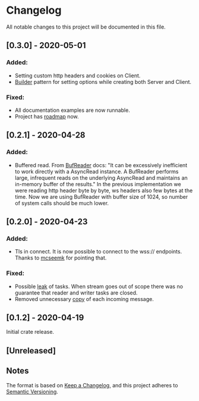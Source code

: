 # Changelog
All notable changes to this project will be documented in this file.


## [0.3.0] - 2020-05-01
### Added: 
- Setting custom http headers and cookies on Client.
- [Builder](https://doc.rust-lang.org/1.0.0/style/ownership/builders.html) pattern for setting options while creating both Server and Client.

### Fixed:
- All documentation examples are now runnable.
- Project has [roadmap](https://github.com/ianic/yarws/projects/1) now.

## [0.2.1] - 2020-04-28
### Added:
- Buffered read. From [BufReader](https://docs.rs/tokio/0.2.19/tokio/io/struct.BufReader.html) docs: "It can be excessively inefficient to work directly with a AsyncRead instance. A BufReader performs large, infrequent reads on the underlying AsyncRead and maintains an in-memory buffer of the results." 
In the previous implementation we were reading http header byte by byte, ws headers also few bytes at the time. Now we are using BufReader with buffer size of 1024, so number of system calls should be much lower.


## [0.2.0] - 2020-04-23
### Added:
- Tls in connect. It is now possible to connect to the wss:// endpoints. Thanks to [mcseemk](https://www.reddit.com/r/rust/comments/g4zoip/ann_yet_another_rust_websocket_library_yarws/) for pointing  that.

### Fixed:
- Possible [leak](https://github.com/ianic/yarws/commit/abecb1cecda5c80a75a26968379b4d4e95aafafd) of tasks. When stream goes out of scope there was no guarantee that reader and writer tasks are closed.
- Removed unnecessary [copy](https://github.com/ianic/yarws/commit/e0c710a8d2e45d5f721bc167471109a4915b0016) of each incoming message.

## [0.1.2] - 2020-04-19
Initial crate release.

## [Unreleased]

## Notes
The format is based on [Keep a Changelog](https://keepachangelog.com/en/1.0.0/),
and this project adheres to [Semantic Versioning](https://semver.org/spec/v2.0.0.html).